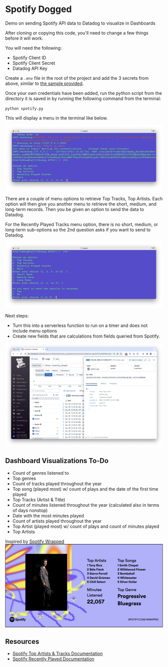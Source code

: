 # Spotify Dogged
Demo on sending Spotify API data to Datadog to visualize in Dashboards

After cloning or copying this code, you'll need to change a few things before it will work.

You will need the following:

- Spotify Client ID
- Spotify Client Secret
- Datadog API Key

Create a `.env` file in the root of the project and add the 3 secrets from above, similar to [the sample provided](sample_env.env).

Once your own credentials have been added, run the python script from the directory it is saved in by running the following command from the terminal: 

`python spotify.py`

This will display a menu in the terminal like below.

![](img/screenshot_1.png)

There are a couple of menu options to retrieve Top Tracks, Top Artists. Each option will then give you another menu to retrieve the short, medium, and long-term records. Then you be given an option to send the data to Datadog. 

For the Recently Played Tracks menu option, there is no short, medium, or long-term sub-options so the 2nd question asks if you want to send to Datadog.

![](img/screenshot_2.png)

Next steps: 

- Turn this into a serverless function to run on a timer and does not include menu options
- Create new fields that are calculations from fields queried from Spotify.

![Datadog Log](img/datadog_log.png)


## Dashboard Visualizations To-Do

- Count of genres listened to
- Top genres
- Count of tracks played throughout the year
- Top song (played most) w/ count of plays and the date of the first time played
- Top Tracks (Artist & Title)
- Count of minutes listened throughout the year (calculated also in terms of days nonstop)
- Date with the most minutes played
- Count of artists played throughout the year
- Top Artist (played most) w/ count of plays and count of minutes played
- Top Artists

Inspired by [Spotify Wrapped](https://spotify.com/wrapped)
![](img/wrapped.png)



## Resources

- [Spotify Top Artists & Tracks Documentation](https://developer.spotify.com/documentation/web-api/reference/get-users-top-artists-and-tracks)
- [Spotify Recently Played Documentation](https://developer.spotify.com/documentation/web-api/reference/get-recently-played)